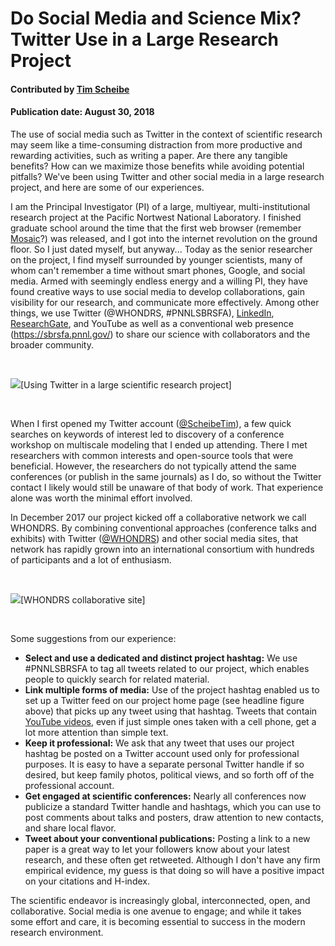 # Do Social Media and Science Mix? Twitter Use in a Large Research Project

#### Contributed by [Tim Scheibe](https://github.com/tscheibe "Tim Scheibe GitHub Profile")

#### Publication date: August 30, 2018 

The use of social media such as Twitter in the context of scientific research may seem like a time-consuming distraction from more productive and rewarding activities, such as writing a paper. Are there any tangible benefits? How can we maximize those benefits while avoiding potential pitfalls? We've been using Twitter and other social media in a large research project, and here are some of our experiences.

I am the Principal Investigator (PI) of a large, multiyear, multi-institutional research project at the Pacific Nortwest National Laboratory. I finished graduate school around the time that the first web browser (remember [Mosaic](https://en.wikipedia.org/wiki/Mosaic_(web_browser))?) was released, and I got into the internet revolution on the ground floor. So I just dated myself, but anyway... Today as the senior researcher on the project, I find myself surrounded by younger scientists, many of whom can't remember a time without smart phones, Google, and social media. Armed with seemingly endless energy and a willing PI, they have found creative ways to use social media to develop collaborations, gain visibility for our research, and communicate more effectively. Among other things, we use Twitter (@WHONDRS, #PNNLSBRSFA), [LinkedIn](https://www.linkedin.com/company/whondrs/), [ResearchGate](https://www.researchgate.net/project/Subsurface-Biogeochemical-Research-at-Pacific-Northwest-National-Laboratory), and YouTube as well as a conventional web presence (https://sbrsfa.pnnl.gov/) to share our science with collaborators and the broader community.

<br>

<img src='https://github.com/betterscientificsoftware/images/raw/master/WebScreenCaptureScheibe.jpg' class='page' />[Using Twitter in a large scientific research project]

<br>

When I first opened my Twitter account ([@ScheibeTim](https://twitter.com/ScheibeTim)), a few quick searches on keywords of interest led to discovery of a conference workshop on multiscale modeling that I ended up attending. There I met researchers with common interests and open-source tools that were beneficial. However, the researchers do not typically attend the same conferences (or publish in the same journals) as I do, so without the Twitter contact I likely would still be unaware of that body of work. That experience alone was worth the minimal effort involved.

In December 2017 our project kicked off a collaborative network we call WHONDRS. By combining conventional approaches (conference talks and exhibits) with Twitter ([@WHONDRS](https://twitter.com/WHONDRS)) and other social media sites, that network has rapidly grown into an international consortium with hundreds of participants and a lot of enthusiasm.

<br>

<img src='https://github.com/betterscientificsoftware/images/raw/master/whondrs_banner.jpg' class='page' />[WHONDRS collaborative site]

<br>

Some suggestions from our experience:
- **Select and use a dedicated and distinct project hashtag:** We use #PNNLSBRSFA to tag all tweets related to our project, which enables people to quickly search for related material. 
- **Link multiple forms of media:** Use of the project hashtag enabled us to set up a Twitter feed on our project home page (see headline figure above) that picks up any tweet using that hashtag. Tweets that contain [YouTube videos](https://www.youtube.com/watch?v=bY_o9GEWsI8), even if just simple ones taken with a cell phone, get a lot more attention than simple text.
- **Keep it professional:** We ask that any tweet that uses our project hashtag be posted on a Twitter account used only for professional purposes. It is easy to have a separate personal Twitter handle if so desired, but keep family photos, political views, and so forth off of the professional account. 
- **Get engaged at scientific conferences:** Nearly all conferences now publicize a standard Twitter handle and hashtags, which you can use to post comments about talks and posters, draw attention to new contacts, and share local flavor. 
- **Tweet about your conventional publications:** Posting a link to a new paper is a great way to let your followers know about your latest research, and these often get retweeted. Although I don't have any firm empirical evidence, my guess is that doing so will have a positive impact on your citations and H-index.

The scientific endeavor is increasingly global, interconnected, open, and collaborative. Social media is one avenue to engage; and while it takes some effort and care, it is becoming essential to success in the modern research environment.

<!---
Publish: Preview
RSS update: 2018-08-28
Categories: collaboration
Topics: strategies for more effective teams
Tags: bssw-blog-article
Level: 2
Prerequisites: default
Aggregate: none
--->
